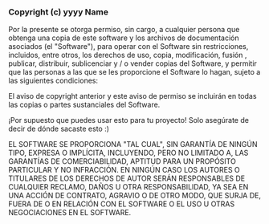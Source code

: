 ### Copyright (c) yyyy Name

Por la presente se otorga permiso, sin cargo, a cualquier persona que obtenga una copia de este software y los archivos de documentación asociados (el "Software"),
para operar con el Software sin restricciones, incluidos, entre otros, los derechos de uso, copia, modificación, fusión , publicar, distribuir,
sublicenciar y / o vender copias del Software, y permitir que las personas a las que se les proporcione el Software lo hagan, sujeto a las siguientes condiciones:

El aviso de copyright anterior y este aviso de permiso se incluirán en todas las copias o partes sustanciales del Software.

¡Por supuesto que puedes usar esto para tu proyecto! Solo asegúrate de decir de dónde sacaste esto :)

EL SOFTWARE SE PROPORCIONA "TAL CUAL", SIN GARANTÍA DE NINGÚN TIPO, EXPRESA O IMPLÍCITA, INCLUYENDO, PERO NO LIMITADO A,
LAS GARANTÍAS DE COMERCIABILIDAD, APTITUD PARA UN PROPÓSITO PARTICULAR Y NO INFRACCIÓN. 
EN NINGÚN CASO LOS AUTORES O TITULARES DE LOS DERECHOS DE AUTOR SERÁN RESPONSABLES DE CUALQUIER RECLAMO, DAÑOS U OTRA RESPONSABILIDAD,
YA SEA EN UNA ACCIÓN DE CONTRATO, AGRAVIO O DE OTRO MODO, QUE SURJA DE, FUERA DE O EN RELACIÓN CON EL SOFTWARE O EL USO U OTRAS NEGOCIACIONES EN EL SOFTWARE.
